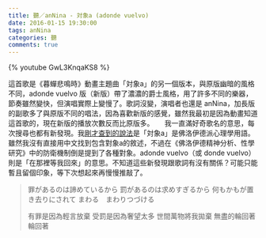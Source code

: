 ```yaml
---
title: 聽／anNina - 対象a (adonde vuelvo)
date: 2016-01-15 19:30:00
tags: anNina
categories: 聽
comments: true
---
```

{% youtube GwL3KnqaKS8 %}

這首歌是《暮蟬悲鳴時》動畫主題曲「対象a」的另一個版本，與原版幽暗的風格不同，adonde vuelvo 版（新版）帶了濃濃的爵士風格，用了許多不同的樂器，節奏雖然變快，但演唱實際上變慢了。歌詞沒變，演唱者也還是 anNina，加長版的副歌多了與原版不同的唱法，因為喜歡新版的感覺，雖然我最初是因為動畫知道這首歌的，現在新版的播放次數反而比原版多。<!--more-->
　
我一直滿好奇歌名的意思，每次搜尋也都有新發現。我[剛才查到的說法](http://blog.livedoor.jp/nakamh/archives/38292464.html)是「対象a」是佛洛伊德派心理學用語。雖然我沒有直接用中文找到包含對象a的敘述，不過在《佛洛伊德精神分析、性學研究》中的防衛機制倒是提到了各種對象。adonde vuelvo（或 donde vuelvo）則是「在那裡等我回來」的意思。不知道這些新發現跟歌詞有沒有關係？可能只能暫且留個印象，等下次想起來再慢慢推敲了。

> 罪があるのは諦めているから
> 罰があるのは求めすぎるから
> 何もかもが置き去りにされて
> まわる　まわりつづける
> 
> 有罪是因為輕言放棄
> 受罰是因為奢望太多
> 世間萬物將我拋棄
> 無盡的輪回著 輪回著
